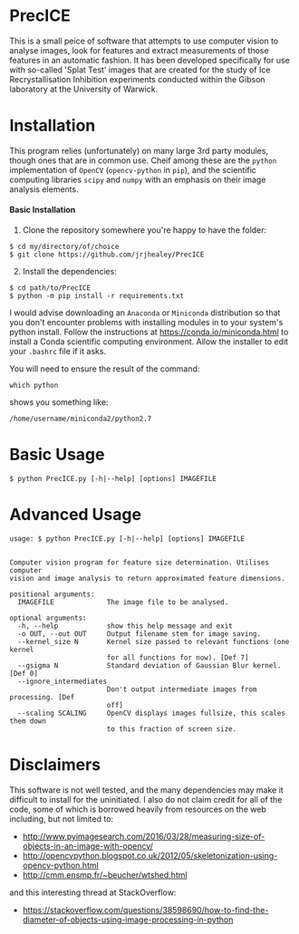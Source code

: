 # PrecICE

This is a small peice of software that attempts to use computer vision to analyse images, look for features and extract
measurements of those features in an automatic fashion. It has been developed specifically for use with so-called
'Splat Test' images that are created for the study of Ice Recrystallisation Inhibition experiments conducted within the
Gibson laboratory at the University of Warwick.

# Installation
This program relies (unfortunately) on many large 3rd party modules, though ones that are in common use. Cheif among these
are the `python` implementation of `OpenCV` (`opencv-python` in `pip`), and the scientific computing libraries `scipy` and 
`numpy` with an emphasis on their image analysis elements.

#### Basic Installation
  1. Clone the repository somewhere you're happy to have the folder:
    
    $ cd my/directory/of/choice
    $ git clone https://github.com/jrjhealey/PrecICE

  2. Install the dependencies:
  
    $ cd path/to/PrecICE
    $ python -m pip install -r requirements.txt
  
I would advise downloading an `Anaconda` or `Miniconda` distribution so that you don't encounter problems with installing
modules in to your system's python install. Follow the instructions at https://conda.io/miniconda.html to install a Conda
scientific computing environment. Allow the installer to edit your `.bashrc` file if it asks.

You will need to ensure the result of the command:

    which python
    
shows you something like:

    /home/username/miniconda2/python2.7


# Basic Usage

    $ python PrecICE.py [-h|--help] [options] IMAGEFILE

# Advanced Usage
        
    usage: $ python PrecICE.py [-h|--help] [options] IMAGEFILE
    
    
    Computer vision program for feature size determination. Utilises computer
    vision and image analysis to return approximated feature dimensions.
    
    positional arguments:
      IMAGEFILE             The image file to be analysed.
    
    optional arguments:
      -h, --help            show this help message and exit
      -o OUT, --out OUT     Output filename stem for image saving.
      --kernel_size N       Kernel size passed to relevant functions (one kernel
                            for all functions for now). [Def 7]
      --gsigma N            Standard deviation of Gaussian Blur kernel. [Def 0]
      --ignore_intermediates
                            Don't output intermediate images from processing. [Def
                            off]
      --scaling SCALING     OpenCV displays images fullsize, this scales them down
                            to this fraction of screen size.


# Disclaimers
This software is not well tested, and the many dependencies may make it difficult to install for the uninitiated. I also
do not claim credit for all of the code, some of which is borrowed heavily from resources on the web including, but not limited 
to:

 * http://www.pyimagesearch.com/2016/03/28/measuring-size-of-objects-in-an-image-with-opencv/
 * http://opencvpython.blogspot.co.uk/2012/05/skeletonization-using-opencv-python.html    
 * http://cmm.ensmp.fr/~beucher/wtshed.html

and this interesting thread at StackOverflow:

 * https://stackoverflow.com/questions/38598690/how-to-find-the-diameter-of-objects-using-image-processing-in-python
